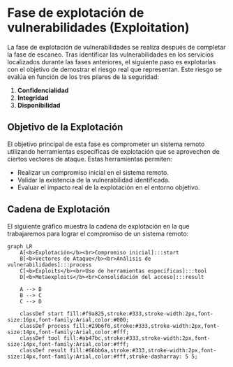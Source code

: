 # Fase de explotación de vulnerabilidades (Exploitation)
La fase de explotación de vulnerabilidades se realiza después de completar la fase de escaneo. Tras identificar las vulnerabilidades en los servicios localizados durante las fases anteriores, el siguiente paso es explotarlas con el objetivo de demostrar el riesgo real que representan. Este riesgo se evalúa en función de los tres pilares de la seguridad:

1. **Confidencialidad**
2. **Integridad**
3. **Disponibilidad**

## Objetivo de la Explotación

El objetivo principal de esta fase es comprometer un sistema remoto utilizando herramientas específicas de explotación que se aprovechen de ciertos vectores de ataque. Estas herramientas permiten:

- Realizar un compromiso inicial en el sistema remoto.
- Validar la existencia de la vulnerabilidad identificada.
- Evaluar el impacto real de la explotación en el entorno objetivo.

## Cadena de Explotación

El siguiente gráfico muestra la cadena de explotación en la que trabajaremos para lograr el compromiso de un sistema remoto:


```mermaid
graph LR
    A[<b>Explotación</b><br>Compromiso inicial]:::start
    B[<b>Vectores de Ataque</b><br>Análisis de vulnerabilidades]:::process
    C[<b>Exploits</b><br>Uso de herramientas específicas]:::tool
    D[<b>Metaexploits</b><br>Consolidación del acceso]:::result

    A --> B
    B --> C
    C --> D

    classDef start fill:#f9a825,stroke:#333,stroke-width:2px,font-size:16px,font-family:Arial,color:#000;
    classDef process fill:#29b6f6,stroke:#333,stroke-width:2px,font-size:14px,font-family:Arial,color:#fff;
    classDef tool fill:#ab47bc,stroke:#333,stroke-width:2px,font-size:14px,font-family:Arial,color:#fff;
    classDef result fill:#66bb6a,stroke:#333,stroke-width:2px,font-size:14px,font-family:Arial,color:#fff,stroke-dasharray: 5 5;

```
